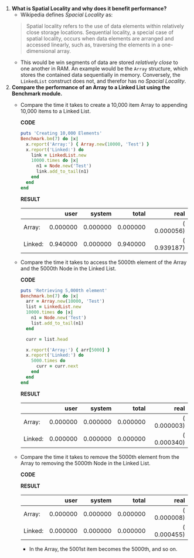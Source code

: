 1. **What is Spatial Locality and why does it benefit performance?**
    * Wikipedia defines _Spacial Locality_ as:
     >Spatial locality refers to the use of data elements within relatively close storage locations. Sequential locality, a special case of spatial locality, occurs when data elements are arranged and accessed linearly, such as, traversing the elements in a one-dimensional array.
    * This would be win segments of data are stored _relatively close_ to one another in RAM. An example would be the `Array` structure, which stores the contained data sequentially in memory.  Conversely, the `LinkedList` construct does not, and therefor has no _Spacial Locality_.
2. **Compare the performance of an Array to a Linked List using the Benchmark module.**
    * Compare the time it takes to create a 10,000 item Array to appending 10,000 items to a Linked List.

        **CODE**
        ```ruby
        puts 'Creating 10,000 Elements'
        Benchmark.bm(7) do |x|
          x.report('Array:') { Array.new(10000, 'Test') }
          x.report('Linked:') do
            link = LinkedList.new
            10000.times do |x|
              n1 = Node.new('Test')
              link.add_to_tail(n1)
            end
          end
        end
        ```
 
        **RESULT**
        
        | |user | system | total | real |
        |---|--:|--:|--:|--:
        Array: | 0.000000 | 0.000000 | 0.000000 | (  0.000056)
        Linked: | 0.940000 | 0.000000 | 0.940000 | (  0.939187)
      
    * Compare the time it takes to access the 5000th element of the Array and the 5000th Node in the Linked List.
    
        **CODE**
        ```ruby
        puts 'Retrieving 5,000th element'
        Benchmark.bm(7) do |x|
          arr = Array.new(10000, 'Test')
          list = LinkedList.new
          10000.times do |x|
            n1 = Node.new('Test')
            list.add_to_tail(n1)
          end
    
          curr = list.head
    
          x.report('Array:') { arr[5000] }
          x.report('Linked:') do
            5000.times do
              curr = curr.next
            end
          end
        end
        ```
        
        **RESULT**
    
        | | user | system | total | real
        |---|--:|--:|--:|--:|
        Array: | 0.000000 | 0.000000 | 0.000000 | (  0.000003)
        Linked: | 0.000000 | 0.000000 | 0.000000 | (  0.000340)
        
    * Compare the time it takes to remove the 5000th element from the Array to removing the 5000th Node in the Linked List.

        **CODE**
        
        **RESULT**
        
        | | user | system | total | real
        ---|--:|--:|--:|--:
        Array: | 0.000000 | 0.000000 | 0.000000 | (  0.000008)
        Linked: | 0.000000 | 0.000000 | 0.000000 | (  0.000455)
        
        * In the Array, the 5001st item becomes the 5000th, and so on.